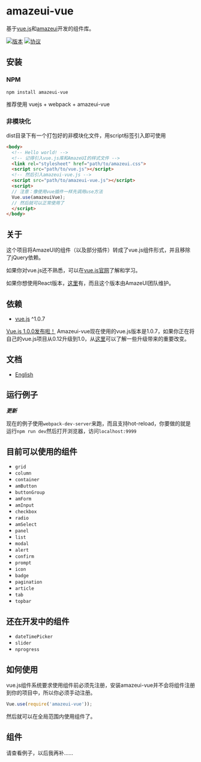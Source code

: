# amazeui-vue
基于[vue.js](https://github.com/vuejs/vue)和[amazeui](https://github.com/amazeui/amazeui)开发的组件库。

[![版本](https://img.shields.io/npm/v/amazeui-vue.svg?style=flat-square "版本")](https://www.npmjs.com/package/amazeui-vue)
[![协议](https://img.shields.io/npm/l/amazeui-vue.svg?style=flat-square "协议")](./LICENSE)

## 安装
### NPM
`npm install amazeui-vue`

推荐使用 vuejs + webpack + amazeui-vue

### 非模块化
dist目录下有一个打包好的非模块化文件，用script标签引入即可使用

```html
<body>
  <!-- Hello world! -->
  <!-- 记得引入vue.js库和AmazeUI的样式文件 -->
  <link rel="stylesheet" href="path/to/amazeui.css">
  <script src="path/to/vue.js"></script>
  <!-- 然后引入amazeui-vue.js -->
  <script src="path/to/amazeui-vue.js"></script>
  <script>
  // 注意：像使用vue插件一样先调用use方法
  Vue.use(amazeuiVue);
  // 然后就可以正常使用了
  </script>
</body>
```

## 关于
这个项目将AmazeUI的组件（以及部分插件）转成了vue.js组件形式，并且移除了jQuery依赖。

如果你对vue.js还不熟悉，可以在[vue.js官网](http://cn.vuejs.org/)了解和学习。

如果你想使用React版本，[这里](https://github.com/amazeui/amazeui-react)有，而且这个版本由AmazeUI团队维护。

## 依赖
+ [vue.js](https://github.com/vuejs/vue) ^1.0.7

[Vue.js 1.0.0发布啦！](http://vuejs.org/2015/10/26/1.0.0-release/) Amazeui-vue现在使用的vue.js版本是1.0.7，如果你正在将自己的vue.js项目从0.12升级到1.0，从[这里](./vue.js-0.12vs1.0.md)可以了解一些升级带来的重要改变。

## 文档
+ [English](./README.md)

## 运行例子

*__更新__*

现在的例子使用`webpack-dev-server`来跑，而且支持hot-reload，你要做的就是运行`npm run dev`然后打开浏览器，访问`localhost:9999`

## 目前可以使用的组件
+ `grid`
+ `column`
+ `container`
+ `amButton`
+ `buttonGroup`
+ `amForm`
+ `amInput`
+ `checkbox`
+ `radio`
+ `amSelect`
+ `panel`
+ `list`
+ `modal`
+ `alert`
+ `confirm`
+ `prompt`
+ `icon`
+ `badge`
+ `pagination`
+ `article`
+ `tab`
+ `topbar`

## 还在开发中的组件
+ `dateTimePicker`
+ `slider`
+ `nprogress`

## 如何使用
vue.js组件系统要求使用组件前必须先注册，安装amazeui-vue并不会将组件注册到你的项目中，所以你必须手动注册。

```javascript
Vue.use(require('amazeui-vue'));
```

然后就可以在全局范围内使用组件了。

## 组件
请查看例子，以后我再补……
